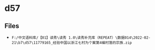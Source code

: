 # d57

## Files

- `F:/中文语料库/【01】读秀\读秀 1.0\读秀补充库（REPEAT）\数据014\2022-02-21\b7\d57\11779165_经验中国以浙江七村为个案第4编村落的宗族.zip`
